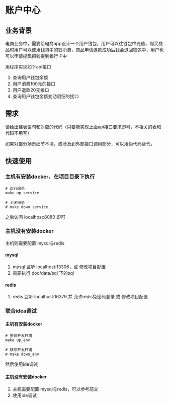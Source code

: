# 账户中心

## 业务背景

电商业务中，需要给电商app设计一个用户钱包，用户可以往钱包中充值，购买商品时用户可以使用钱包中的钱消费，商品申请退款成功后钱会退回钱包中，用户也可以申请提现把钱提到银行卡中

用程序实现如下api接口

1. 查询用户钱包余额
2. 用户消费100元的接口
3. 用户退款20元接口
4. 查询用户钱包金额变动明细的接口

## 需求

请给出建表语句和对应的代码（只要能实现上面api接口要求即可，不相关的表和代码不用写）

如果对部分场景细节不清，或涉及到外部接口调用部分，可以用伪代码替代。

## 快速使用

### 主机有安装docker，在项目目录下执行 

```shell
# 运行服务
make up_service

# 关闭服务
# make down_service
```

之后访问 localhost:8080 即可

### 主机没有安装docker

主机则需要配置 mysql与redis

#### mysql

1. mysql 监听 localhost:13306，或 修改项目配置
2. 需要执行 doc/data/sql 下的sql

#### redis

1. redis 监听 localhost:16379 并 允许redis免密码登录 或 修改项目配置

### 联合idea调试

#### 主机有安装docker

```shell
# 安装开发环境
make up_env

# 移除开发环境
# make down_env
```

然后使用ide调试

#### 主机没有安装docker

1. 主机需要配置 mysql与redis，可以参考前文
2. 使用ide调试
